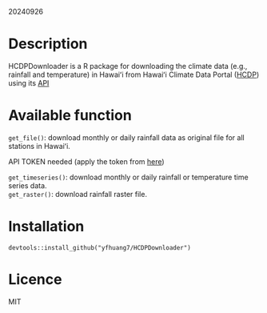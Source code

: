 20240926

# Description
HCDPDownloader is a R package for downloading the climate data (e.g., rainfall and temperature) in Hawaiʻi from Hawaiʻi Climate Data Portal ([HCDP](https://www.hawaii.edu/climate-data-portal/)) using its [API](https://docs.google.com/document/d/1XlVR6S6aCb7WC4ntC4QaRzdw0i6B-wDahDjsN1z7ECk/edit#heading=h.1ocj20xm1h5n)

# Available function
`get_file()`: download monthly or daily rainfall data as original file for all stations in Hawaiʻi.

API TOKEN needed (apply the token from [here](https://www.hawaii.edu/climate-data-portal/hcdp-hawaii-mesonet-api/))  

`get_timeseries()`: download monthly or daily rainfall or temperature time series data.  
`get_raster()`: download rainfall raster file.

# Installation
`devtools::install_github("yfhuang7/HCDPDownloader")`

# Licence
MIT 

